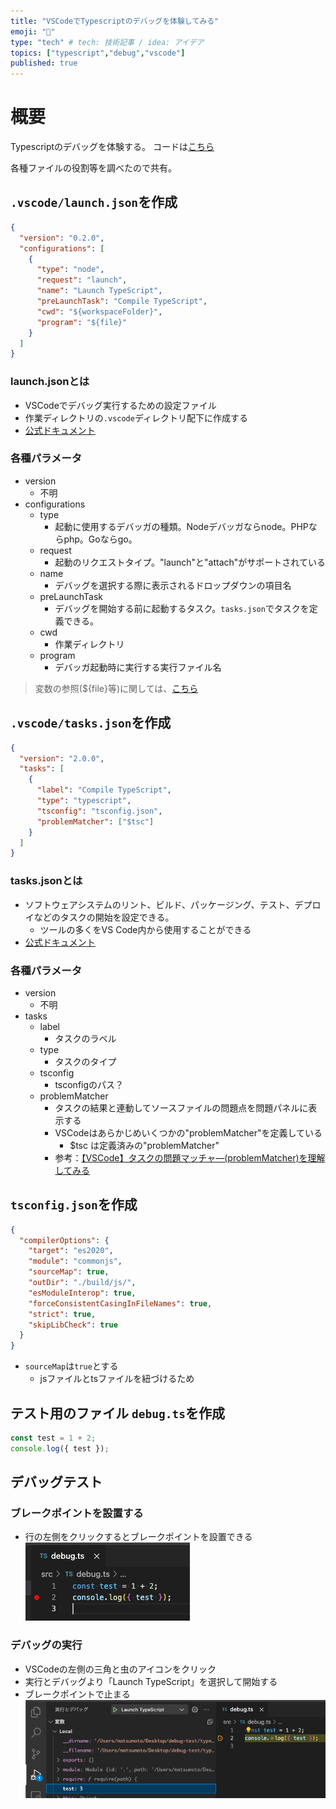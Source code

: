 ```yaml
---
title: "VSCodeでTypescriptのデバッグを体験してみる"
emoji: "📘"
type: "tech" # tech: 技術記事 / idea: アイデア
topics: ["typescript","debug","vscode"]
published: true
---
```


# 概要
Typescriptのデバッグを体験する。
コードは[こちら](https://github.com/NoriyukiMatsumoto/zenn/tree/main/articles/vscode-typescript-debug)

各種ファイルの役割等を調べたので共有。

## `.vscode/launch.json`を作成

```json
{
  "version": "0.2.0",
  "configurations": [
    {
      "type": "node",
      "request": "launch",
      "name": "Launch TypeScript",
      "preLaunchTask": "Compile TypeScript",
      "cwd": "${workspaceFolder}",
      "program": "${file}"
    }
  ]
}

```

### launch.jsonとは
- VSCodeでデバッグ実行するための設定ファイル
- 作業ディレクトリの`.vscode`ディレクトリ配下に作成する
- [公式ドキュメント](https://code.visualstudio.com/docs/editor/debugging#_launchjson-attributes)

### 各種パラメータ
- version
  - 不明
- configurations
  - type
    - 起動に使用するデバッガの種類。Nodeデバッガならnode。PHPならphp。Goならgo。
  - request
    - 起動のリクエストタイプ。"launch"と"attach"がサポートされている
  - name
    - デバッグを選択する際に表示されるドロップダウンの項目名
  - preLaunchTask
    - デバッグを開始する前に起動するタスク。`tasks.json`でタスクを定義できる。
  - cwd
    - 作業ディレクトリ
  - program
    - デバッガ起動時に実行する実行ファイル名

> 変数の参照(${file}等)に関しては、[こちら](https://code.visualstudio.com/docs/editor/variables-reference)

## `.vscode/tasks.json`を作成
```json
{
  "version": "2.0.0",
  "tasks": [
    {
      "label": "Compile TypeScript",
      "type": "typescript",
      "tsconfig": "tsconfig.json",
      "problemMatcher": ["$tsc"]
    }
  ]
}
```

### tasks.jsonとは
- ソフトウェアシステムのリント、ビルド、パッケージング、テスト、デプロイなどのタスクの開始を設定できる。
  - ツールの多くをVS Code内から使用することができる
- [公式ドキュメント](https://code.visualstudio.com/docs/editor/tasks)

### 各種パラメータ
- version
  - 不明
- tasks
  - label
    - タスクのラベル
  - type
    - タスクのタイプ
  - tsconfig
    - tsconfigのパス？ 
  - problemMatcher
    - タスクの結果と連動してソースファイルの問題点を問題パネルに表示する
    - VSCodeはあらかじめいくつかの"problemMatcher"を定義している
      - $tsc は定義済みの"problemMatcher"
    - 参考：[【VSCode】タスクの問題マッチャ―(problemMatcher)を理解してみる](https://note.affi-sapo-sv.com/vscode-task-problemmatcher.php)


## `tsconfig.json`を作成
```tsconfig.json
{
  "compilerOptions": {
    "target": "es2020",
    "module": "commonjs",
    "sourceMap": true,
    "outDir": "./build/js/",
    "esModuleInterop": true,
    "forceConsistentCasingInFileNames": true,
    "strict": true,
    "skipLibCheck": true
  }
}
```

- `sourceMap`は`true`とする
  - jsファイルとtsファイルを紐づけるため


## テスト用のファイル `debug.ts`を作成
```debug.ts
const test = 1 + 2;
console.log({ test });
```

## デバッグテスト
### ブレークポイントを設置する
- 行の左側をクリックするとブレークポイントを設置できる
![](/images/vscode-typescript-debug/breakpoint.png)

### デバッグの実行
- VSCodeの左側の三角と虫のアイコンをクリック
- 実行とデバッグより「Launch TypeScript」を選択して開始する
- ブレークポイントで止まる
![](/images/vscode-typescript-debug/stop.png)